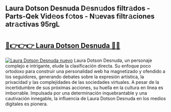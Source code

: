 ## Laura Dotson Desnuda D𝚎sn𝚞dos filtr𝚊dos - Parts-Qek Vid𝚎os f𝚘tos - N𝚞evas filtr𝚊ciones atr𝚊ctivas 95rgL

# <h2><a href="http://mb1frdz.tromn.icu/?c=Laura+Dotson+Desnuda">🔗👉👉👉 Laura Dotson Desnuda 🔗🔗</a></h2>

[![Laura Dotson Desnuda nuevo](https://i.imgur.com/pEAQMta.gif)](http://mb1frdz.tromn.icu/?c=Laura+Dotson+Desnuda)
Laura Dotson Desnuda, un personaje complejo e intrigante, elude la clasificación directa. Su enfoque poco ortodoxo para construir una personalidad web ha magnetizado y ofendido a los seguidores, generando debates sobre la expresión artística, la privacidad y las complejidades de las sociedades virtuales. A pesar de la incertidumbre de sus próximas acciones, su huella en la cultura en línea es imborrable. Impulsada por una determinación inquebrantable y una cautivación innegable, la influencia de Laura Dotson Desnuda en los medios digitales es pionera.
